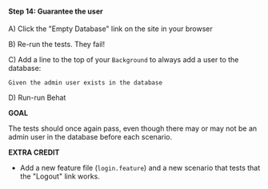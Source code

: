 #### Step 14: Guarantee the user

A) Click the "Empty Database" link on the site in your browser

B) Re-run the tests. They fail!

C) Add a line to the top of your `Background` to always add
a user to the database:

    Given the admin user exists in the database

D) Run-run Behat

**GOAL**

The tests should once again pass, even though there may or may
not be an admin user in the database before each scenario.

**EXTRA CREDIT**

* Add a new feature file (`login.feature`) and a new scenario that tests
that the "Logout" link works.
